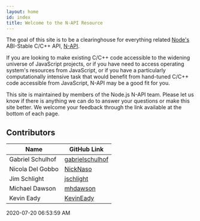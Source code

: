 ```yaml
---
layout: home
id: index
title: Welcome to the N-API Resource
---
```


The goal of this site is to be a clearinghouse for everything related [Node's](https://nodejs.org/en/about/) ABI-Stable C/C++ API, [N-API](https://nodejs.org/api/n-api.html#n_api_n_api).

If you are looking to make existing C/C++ code accessible to the widening universe of JavaScript projects, or if you have need to access operating system's resources from JavaScript, or if you have a particularly computationally intensive task that would benefit from hand-tuned C/C++ code accessible from JavaScript, N-API may be a good fit for you. 

This site is maintained by members of the Node.js N-API team. Please let us know if there is anything we can do to answer your questions or make this site better. We welcome your feedback through the link available at the bottom of each page. 

## Contributors

| Name                | GitHub Link                                           |
| ----                | -----------                                           |
| Gabriel Schulhof    | [gabrielschulhof](https://github.com/gabrielschulhof) |
| Nicola Del Gobbo    | [NickNaso](https://github.com/NickNaso)               |
| Jim Schlight        | [jschlight](https://github.com/jschlight)             |
| Michael Dawson      | [mhdawson](https://github.com/mhdawson)               |
| Kevin Eady          | [KevinEady](https://github.com/KevinEady)             |

2020-07-20 06:53:59 AM